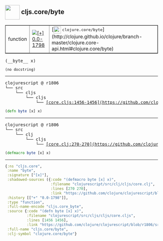 ## <img width="48px" valign="middle" src="http://i.imgur.com/Hi20huC.png"> cljs.core/byte

 <table border="1">
<tr>
<td>function</td>
<td><a href="https://github.com/cljsinfo/api-refs/tree/0.0-1798"><img valign="middle" alt="[+] 0.0-1798" src="https://img.shields.io/badge/+-0.0--1798-lightgrey.svg"></a> </td>
<td>
[<img height="24px" valign="middle" src="http://i.imgur.com/1GjPKvB.png"> <samp>clojure.core/byte</samp>](http://clojure.github.io/clojure/branch-master/clojure.core-api.html#clojure.core/byte)
</td>
</tr>
</table>

 <samp>
(__byte__ x)<br>
</samp>

```
(no docstring)
```

---

 <pre>
clojurescript @ r1806
└── src
    └── cljs
        └── cljs
            └── <ins>[core.cljs:1456-1456](https://github.com/clojure/clojurescript/blob/r1806/src/cljs/cljs/core.cljs#L1456-L1456)</ins>
</pre>

```clj
(defn byte [x] x)
```


---

 <pre>
clojurescript @ r1806
└── src
    └── clj
        └── cljs
            └── <ins>[core.clj:270-270](https://github.com/clojure/clojurescript/blob/r1806/src/clj/cljs/core.clj#L270-L270)</ins>
</pre>

```clj
(defmacro byte [x] x)
```

---

```clj
{:ns "cljs.core",
 :name "byte",
 :signature ["[x]"],
 :shadowed-sources ({:code "(defmacro byte [x] x)",
                     :filename "clojurescript/src/clj/cljs/core.clj",
                     :lines [270 270],
                     :link "https://github.com/clojure/clojurescript/blob/r1806/src/clj/cljs/core.clj#L270-L270"}),
 :history [["+" "0.0-1798"]],
 :type "function",
 :full-name-encode "cljs.core_byte",
 :source {:code "(defn byte [x] x)",
          :filename "clojurescript/src/cljs/cljs/core.cljs",
          :lines [1456 1456],
          :link "https://github.com/clojure/clojurescript/blob/r1806/src/cljs/cljs/core.cljs#L1456-L1456"},
 :full-name "cljs.core/byte",
 :clj-symbol "clojure.core/byte"}

```
